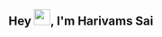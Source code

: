 ## Hey <img src="https://github.com/TheDudeThatCode/TheDudeThatCode/blob/master/Assets/Hi.gif" width="29px">, I'm Harivams Sai

<!---
harivams-sai/harivams-sai is a ✨ special ✨ repository because its `README.md` (this file) appears on your GitHub profile.
You can click the Preview link to take a look at your changes.
--->
